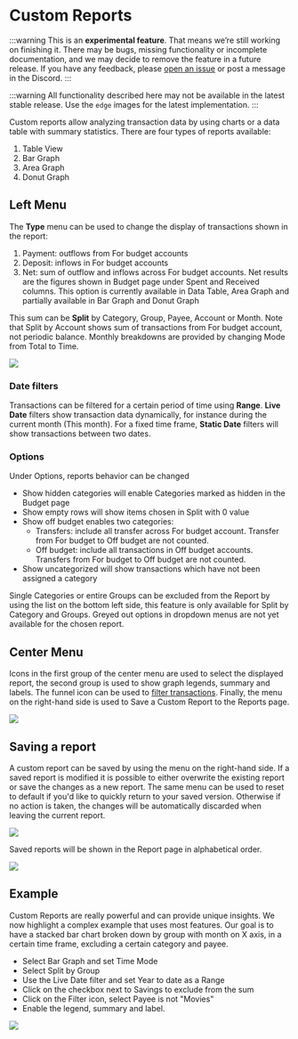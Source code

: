 # Custom Reports

:::warning
This is an **experimental feature**. That means we’re still working on finishing it. There may be bugs, missing functionality or incomplete documentation, and we may decide to remove the feature in a future release. If you have any feedback, please [open an issue](https://github.com/actualbudget/actual/issues) or post a message in the Discord.
:::

:::warning
All functionality described here may not be available in the latest stable release. Use the `edge` images for the latest implementation.
:::

Custom reports allow analyzing transaction data by using charts or a data table with summary statistics. There are four types of reports available: 

1. Table View
2. Bar Graph
3. Area Graph
4. Donut Graph

## Left Menu

The **Type** menu can be used to change the display of transactions shown in the report:
1. Payment: outflows from For budget accounts
2. Deposit: inflows in For budget accounts
3. Net: sum of outflow and inflows across For budget accounts. Net results are the figures shown in Budget page under Spent and Received columns. This option is currently available in Data Table, Area Graph and partially available in Bar Graph and Donut Graph

This sum can be **Split** by Category, Group, Payee, Account or Month.
Note that Split by Account shows sum of transactions from For budget account, not periodic balance.
Monthly breakdowns are provided by changing Mode from Total to Time.

![](/img/reports/cr-left-menu.png)

### Date filters

Transactions can be filtered for a certain period of time using **Range**. **Live Date** filters show transaction data dynamically, for instance during the current month (This month). For a fixed time frame, **Static Date** filters will show transactions between two dates.

### Options

Under Options, reports behavior can be changed

* Show hidden categories will enable Categories marked as hidden in the Budget page
* Show empty rows will show items chosen in Split with 0 value
* Show off budget enables two categories: 
	* Transfers: include all transfer across For budget account. Transfer from For budget to Off budget are not counted.
	* Off budget: include all transactions in Off budget accounts. Transfers from For budget to Off budget are not counted.
* Show uncategorized will show transactions which have not been assigned a category

Single Categories or entire Groups can be excluded from the Report by using the list on the bottom left side, this feature is only available for Split by Category and Groups.
Greyed out options in dropdown menus are not yet available for the chosen report.

## Center Menu

Icons in the first group of the center menu are used to select the displayed report, the second group is used to show graph legends, summary and labels. The funnel icon can be used to [filter transactions](../reports-filters/filters.md). Finally, the menu on the right-hand side is used to Save a Custom Report to the Reports page. 

![](/img/reports/cr-center-menu.png)

## Saving a report

A custom report can be saved by using the menu on the right-hand side. If a saved report is modified it is possible to either overwrite the existing report or save the changes as a new report. The same menu can be used to reset to default if you'd like to quickly return to your saved version. Otherwise if no action is taken, the changes will be automatically discarded when leaving the current report.

![](/img/reports/cr-save.png)

Saved reports will be shown in the Report page in alphabetical order. 

![](/img/reports/cr-page.png)

## Example

Custom Reports are really powerful and can provide unique insights. We now highlight a complex example that uses most features. Our goal is to have a stacked bar chart broken down by group with month on X axis, in a certain time frame, excluding a certain category and payee.

* Select Bar Graph and set Time Mode
* Select Split by Group 
* Use the Live Date filter and set Year to date as a Range
* Click on the checkbox next to Savings to exclude from the sum
* Click on the Filter icon, select Payee is not "Movies"
* Enable the legend, summary and label.

![](/img/reports/cr-example.png)

